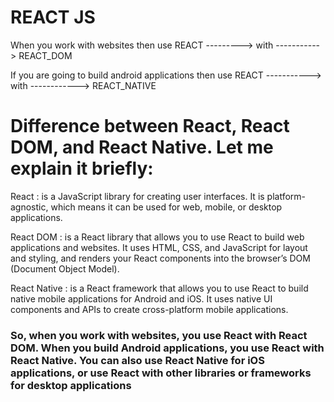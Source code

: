 # REACT JS 


When you work with websites then use REACT ---------> with -----------> REACT_DOM

If you are going to build android applications then use REACT -----------> with ------------> REACT_NATIVE 

# Difference between React, React DOM, and React Native. Let me explain it briefly:

React : is a JavaScript library for creating user interfaces. It is platform-agnostic, which means it can be used for web, mobile, or desktop applications.

React DOM : is a React library that allows you to use React to build web applications and websites. It uses HTML, CSS, and JavaScript for layout and styling, and renders your React components into the browser’s DOM (Document Object Model).

React Native : is a React framework that allows you to use React to build native mobile applications for Android and iOS. It uses native UI components and APIs to create cross-platform mobile applications.


### So, when you work with websites, you use React with React DOM. When you build Android applications, you use React with React Native. You can also use React Native for iOS applications, or use React with other libraries or frameworks for desktop applications